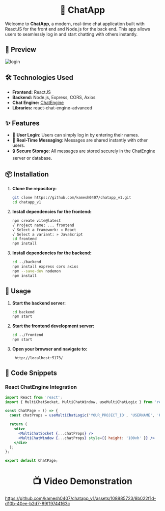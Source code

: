 <div align="center">
   <centre><h1>🚀 ChatApp </centre><br />
      </div>

Welcome to **ChatApp**, a modern, real-time chat application built with ReactJS for the front end and Node.js for the back end. This app allows users to seamlessly log in and start chatting with others instantly.

## 📸 Preview

![login ](https://github.com/kamesh0407/chatapp_v1/assets/108885723/f1c80a1a-04d4-4aa9-abff-df1a343f3494)


## 🛠 Technologies Used

- **Frontend:** ReactJS
- **Backend:** Node.js, Express, CORS, Axios
- **Chat Engine:** [ChatEngine](https://chatengine.io)
- **Libraries:** react-chat-engine-advanced

## ✨ Features

- 🌟 **User Login**: Users can simply log in by entering their names.
- 💬 **Real-Time Messaging**: Messages are shared instantly with other users.
- 🔒 **Secure Storage**: All messages are stored securely in the ChatEngine server or database.

## 📦 Installation

1. **Clone the repository:**
    ```bash
    git clone https://github.com/kamesh0407/chatapp_v1.git
    cd chatapp_v1
    ```

2. **Install dependencies for the frontend:**
    ```bash
    npm create vite@latest
    √ Project name: ... frontend
   √ Select a framework: » React
   √ Select a variant: » JavaScript
    cd frontend
    npm install
    ```

3. **Install dependencies for the backend:**
    ```bash
    cd ../backend
    npm install express cors axios
    npm --save-dev nodemon
    npm install
    ```

## 🚀 Usage

1. **Start the backend server:**
    ```bash
    cd backend
    npm start
    ```

2. **Start the frontend development server:**
    ```bash
    cd ../frontend
    npm start
    ```

3. **Open your browser and navigate to:**
    ```
     http://localhost:5173/
    ```

## 📝 Code Snippets

### React ChatEngine Integration

```jsx
import React from 'react';
import { MultiChatSocket, MultiChatWindow, useMultiChatLogic } from 'react-chat-engine-advanced';

const ChatPage = () => {
  const chatProps = useMultiChatLogic('YOUR_PROJECT_ID', 'USERNAME', 'USER_SECRET');

  return (
    <div>
      <MultiChatSocket {...chatProps} />
      <MultiChatWindow {...chatProps} style={{ height: '100vh' }} />
    </div>
  );
};

export default ChatPage;

```
<div align="center">
   <centre><h1> 📺 Video Demonstration </centre><br />
      </div>

https://github.com/kamesh0407/chatapp_v1/assets/108885723/8b022f1d-d10b-40ee-b2d7-89f19744163c




